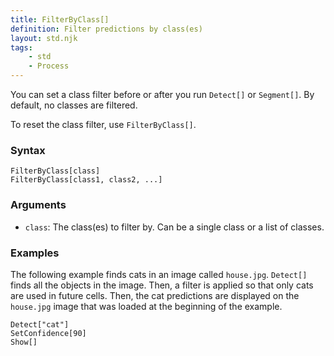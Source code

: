 ```yaml
---
title: FilterByClass[]
definition: Filter predictions by class(es)
layout: std.njk
tags:
    - std
    - Process
---
```


You can set a class filter before or after you run `Detect[]` or `Segment[]`. By default, no classes are filtered.

To reset the class filter, use `FilterByClass[]`.

### Syntax

```FilterByClass[]
FilterByClass[class]
FilterByClass[class1, class2, ...]
```
### Arguments

- `class`: The class(es) to filter by. Can be a single class or a list of classes.

### Examples

The following example finds cats in an image called `house.jpg`. `Detect[]` finds all the objects in the image. Then, a filter is applied so that only cats are used in future cells. Then, the cat predictions are displayed on the `house.jpg` image that was loaded at the beginning of the example.

```Load["./house.jpg"]
Detect["cat"]
SetConfidence[90]
Show[]
```